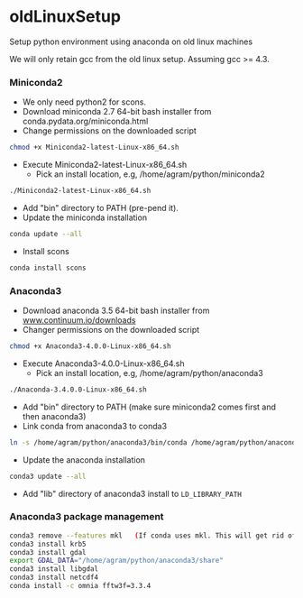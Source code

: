 # oldLinuxSetup

Setup python environment using anaconda on old linux machines

We will only retain gcc from the old linux setup. Assuming gcc >= 4.3.

### Miniconda2

- We only need python2 for scons.
- Download miniconda 2.7 64-bit bash installer from conda.pydata.org/miniconda.html
- Change permissions on the downloaded script
```bash
chmod +x Miniconda2-latest-Linux-x86_64.sh
```

- Execute Miniconda2-latest-Linux-x86_64.sh 
   - Pick an install location, e.g, /home/agram/python/miniconda2
```bash
./Miniconda2-latest-Linux-x86_64.sh 
```
   
- Add "bin" directory to PATH (pre-pend it).
- Update the miniconda installation
```bash
conda update --all 
```
- Install scons
```bash
conda install scons
```


### Anaconda3

- Download anaconda 3.5 64-bit bash installer from www.continuum.io/downloads
- Changer permissions on the downloaded script
```bash
chmod +x Anaconda3-4.0.0-Linux-x86_64.sh
```
- Execute Anaconda3-4.0.0-Linux-x86_64.sh
   - Pick an install location, e.g, /home/agram/python/anaconda3
```bash
./Anaconda-3.4.0.0-Linux-x86_64.sh
```

- Add "bin" directory to PATH (make sure miniconda2 comes first and then anaconda3)
- Link conda from anaconda3 to conda3
```bash
ln -s /home/agram/python/anaconda3/bin/conda /home/agram/python/anaconda3/bin/conda3
```

- Update the anaconda installation
```bash
conda3 update --all
```

- Add "lib" directory of anaconda3 install to `LD_LIBRARY_PATH`

### Anaconda3 package management

```bash
conda3 remove --features mkl   (If conda uses mkl. This will get rid of annoying messages from mkl)
conda3 install krb5
conda3 install gdal
export GDAL_DATA="/home/agram/python/anaconda3/share"
conda3 install libgdal
conda3 install netcdf4
conda install -c omnia fftw3f=3.3.4
```
